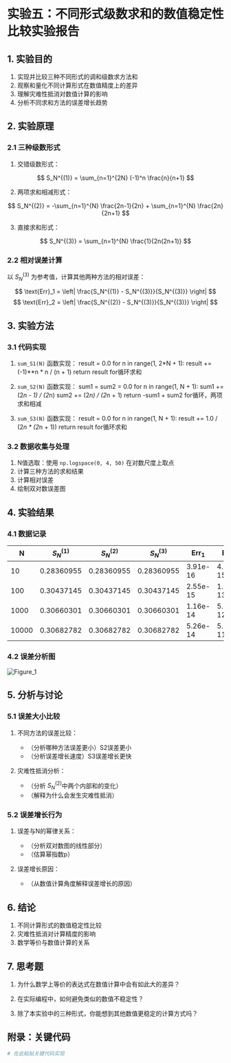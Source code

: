 # 实验五：不同形式级数求和的数值稳定性比较实验报告

## 1. 实验目的
1. 实现并比较三种不同形式的调和级数求方法和
2. 观察和量化不同计算形式在数值精度上的差异
3. 理解灾难性抵消对数值计算的影响
4. 分析不同求和方法的误差增长趋势

## 2. 实验原理
### 2.1 三种级数形式
1. 交错级数形式：

$$ S_N^{(1)} = \sum_{n=1}^{2N} (-1)^n \frac{n}{n+1} $$

2. 两项求和相减形式：

$$ S_N^{(2)} = -\sum_{n=1}^{N} \frac{2n-1}{2n} + \sum_{n=1}^{N} \frac{2n}{2n+1} $$

3. 直接求和形式：

$$ S_N^{(3)} = \sum_{n=1}^{N} \frac{1}{2n(2n+1)} $$

### 2.2 相对误差计算
以 $S_N^{(3)}$ 为参考值，计算其他两种方法的相对误差：

$$ \text{Err}_1 = \left| \frac{S_N^{(1)} - S_N^{(3)}}{S_N^{(3)}} \right| $$
$$ \text{Err}_2 = \left| \frac{S_N^{(2)} - S_N^{(3)}}{S_N^{(3)}} \right| $$

## 3. 实验方法
### 3.1 代码实现
1. `sum_S1(N)` 函数实现：
       result = 0.0
    for n in range(1, 2*N + 1):
        result += (-1)**n * n / (n + 1)
    return result
   for循环求和

3. `sum_S2(N)` 函数实现：
    sum1 = sum2 = 0.0
    for n in range(1, N + 1):
        sum1 += (2*n - 1) / (2*n)
        sum2 += (2*n) / (2*n + 1)
    return -sum1 + sum2
   for循环，两项求和相减

5. `sum_S3(N)` 函数实现：
   result = 0.0
    for n in range(1, N + 1):
        result += 1.0 / (2*n * (2*n + 1))
    return result
for循环求和
   
### 3.2 数据收集与处理
1. N值选取：使用 `np.logspace(0, 4, 50)` 在对数尺度上取点
2. 计算三种方法的求和结果
3. 计算相对误差
4. 绘制双对数误差图

## 4. 实验结果
### 4.1 数据记录
| N | $S_N^{(1)}$ | $S_N^{(2)}$ | $S_N^{(3)}$ | $\text{Err}_1$ | $\text{Err}_2$ |
|---|-------------|-------------|-------------|----------------|----------------|
| 10 | 0.28360955 | 0.28360955 | 0.28360955 | 3.91e-16 | 4.70e-15 |
| 100 | 0.30437145 | 0.30437145 | 0.30437145 | 2.55e-15 | 1.51e-13 |
| 1000 | 0.30660301 | 0.30660301 | 0.30660301 | 1.16e-14 | 5.75e-12 |
| 10000 | 0.30682782 | 0.30682782 | 0.30682782 | 5.26e-14 | 5.62e-11 |

### 4.2 误差分析图
![Figure_1](https://github.com/user-attachments/assets/6a34cf0e-bc89-4082-8c50-4ef7cbcee141)


## 5. 分析与讨论
### 5.1 误差大小比较
1. 不同方法的误差比较：
   - （分析哪种方法误差更小）S2误差更小
   - （分析误差增长速度）S3误差增长更快

2. 灾难性抵消分析：
   - （分析 $S_N^{(2)}$中两个内部和的变化）
   - （解释为什么会发生灾难性抵消）

### 5.2 误差增长行为
1. 误差与N的幂律关系：
   - （分析双对数图的线性部分）
   - （估算幂指数p）

2. 误差增长原因：
   - （从数值计算角度解释误差增长的原因）

## 6. 结论
1. 不同计算形式的数值稳定性比较
2. 灾难性抵消对计算精度的影响
3. 数学等价与数值计算的关系

## 7. 思考题
1. 为什么数学上等价的表达式在数值计算中会有如此大的差异？

2. 在实际编程中，如何避免类似的数值不稳定性？

3. 除了本实验中的三种形式，你能想到其他数值更稳定的计算方式吗？

## 附录：关键代码
```python
# 在此粘贴关键代码实现
```
